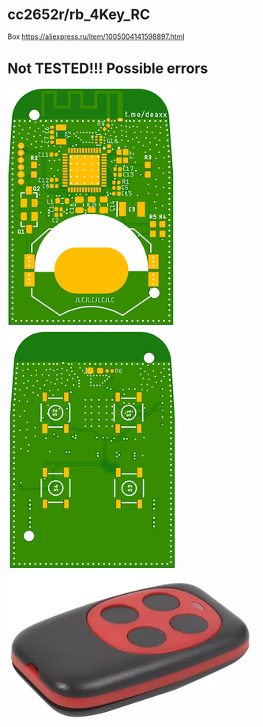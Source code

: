 # cc2652r/rb_4Key_RC
Box
https://aliexpress.ru/item/1005004141598897.html
# Not TESTED!!! Possible errors

![Top layer](./rc4_top.png)
![Bottom layer](./rc4_bottom.png)
![Box](./4key_rc.jpg)
